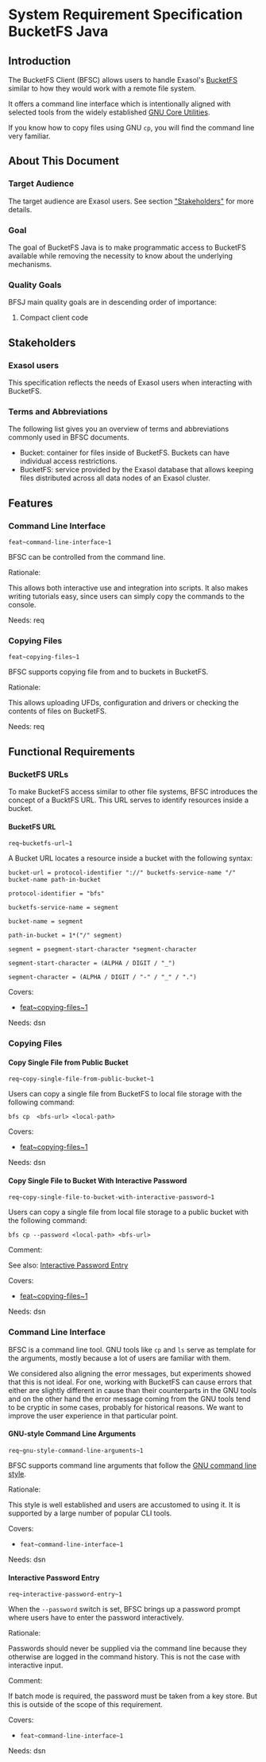 # System Requirement Specification BucketFS Java

## Introduction

The BucketFS Client (BFSC) allows users to handle Exasol's [BucketFS](https://docs.exasol.com/database_concepts/bucketfs/bucketfs.htm) similar to how they would work with a remote file system.

It offers a command line interface which is intentionally aligned with selected tools from the widely established [GNU Core Utilities](https://www.gnu.org/software/coreutils/coreutils.html).

If you know how to copy files using GNU `cp`, you will find the command line very familiar.

## About This Document

### Target Audience

The target audience are Exasol users. See section ["Stakeholders"](#stakeholders) for more details.

### Goal

The goal of BucketFS Java is to make programmatic access to BucketFS available while removing the necessity to know about the underlying mechanisms.

### Quality Goals

BFSJ main quality goals are in descending order of importance:

1. Compact client code

## Stakeholders

### Exasol users

This specification reflects the needs of Exasol users when interacting with BucketFS.

### Terms and Abbreviations

The following list gives you an overview of terms and abbreviations commonly used in BFSC documents.

* Bucket: container for files inside of BucketFS. Buckets can have individual access restrictions.
* BucketFS: service provided by the Exasol database that allows keeping files distributed across all data nodes of an Exasol cluster.

## Features

### Command Line Interface
`feat~command-line-interface~1`

BFSC can be controlled from the command line.

Rationale:

This allows both interactive use and integration into scripts. It also makes writing tutorials easy, since users can simply copy the commands to the console.

Needs: req

### Copying Files
`feat~copying-files~1`

BFSC supports copying file from and to buckets in BucketFS.

Rationale:

This allows uploading UFDs, configuration and drivers or checking the contents of files on BucketFS.

Needs: req

## Functional Requirements

### BucketFS URLs

To make BucketFS access similar to other file systems, BFSC introduces the concept of a BucktFS URL. This URL serves to identify resources inside a bucket.

#### BucketFS URL
`req~bucketfs-url~1`

A Bucket URL locates a resource inside a bucket with the following syntax:

    bucket-url = protocol-identifier "://" bucketfs-service-name "/" bucket-name path-in-bucket
    
    protocol-identifier = "bfs"
    
    bucketfs-service-name = segment
    
    bucket-name = segment
    
    path-in-bucket = 1*("/" segment)
    
    segment = psegment-start-character *segment-character
    
    segment-start-character = (ALPHA / DIGIT / "_")
    
    segment-character = (ALPHA / DIGIT / "-" / "_" / ".") 

Covers:

* [feat~copying-files~1](#copying-files)

Needs: dsn

### Copying Files

#### Copy Single File from Public Bucket
`req~copy-single-file-from-public-bucket~1`

Users can copy a single file from BucketFS to local file storage with the following command:

    bfs cp  <bfs-url> <local-path>

Covers:

* [feat~copying-files~1](#copying-files)

Needs: dsn

#### Copy Single File to Bucket With Interactive Password
`req~copy-single-file-to-bucket-with-interactive-password~1`

Users can copy a single file from local file storage to a public bucket with the following command:

    bfs cp --password <local-path> <bfs-url>

Comment:

See also: [Interactive Password Entry](#interactive-password-entry)

Covers:

* [feat~copying-files~1](#copying-files)

Needs: dsn

### Command Line Interface

BFSC is a command line tool. GNU tools like `cp` and `ls` serve as template for the arguments, mostly because a lot of users are familiar with them.

We considered also aligning the error messages, but experiments showed that this is not ideal. For one, working with BucketFS can cause errors that either are slightly different in cause than their counterparts in the GNU tools and on the other hand the error message coming from the GNU tools tend to be cryptic in some cases, probably for historical reasons. We want to improve the user experience in that particular point.

#### GNU-style Command Line Arguments
`req~gnu-style-command-line-arguments~1`

BFSC supports command line arguments that follow the [GNU command line style](https://www.gnu.org/software/libc/manual/html_node/Argument-Syntax.html).

Rationale:

This style is well established and users are accustomed to using it. It is supported by a large number of popular CLI tools.

Covers:

* `feat~command-line-interface~1`

Needs: dsn

#### Interactive Password Entry
`req~interactive-password-entry~1`

When the `--password` switch is set, BFSC brings up a password prompt where users have to enter the password interactively.

Rationale:

Passwords should never be supplied via the command line because they otherwise are logged in the command history. This is not the case with interactive input.

Comment:

If batch mode is required, the password must be taken from a key store. But this is outside of the scope of this requirement.

Covers:

* `feat~command-line-interface~1`

Needs: dsn